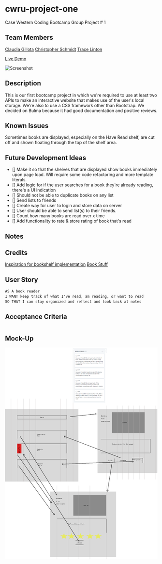 # cwru-project-one

Case Western Coding Bootcamp Group Project # 1

## Team Members
[Claudia Gillota](https://github.com/cgillota)
[Christopher Schmidt](https://github.com/cschmidt216)
[Trace Linton](https://github.com/Trace1983)

[Live Demo](https://codemodeactivate.github.io/book-it/)

![Screenshot](./assets/img/screenshot.gif)

## Description
This is our first bootcamp project in which we're required to use at least two APIs to make an interactive website that makes use of the user's local storage. We're also to use a CSS framework other than Bootstrap. We decided on Bulma because it had good documentation and positive reviews.

## Known Issues
Sometimes books are displayed, especially on the Have Read shelf, are cut off and shown floating through the top of the shelf area.

## Future Development Ideas
- [] Make it so that the shelves that are displayed show books immediately upon page load. Will require some code refactoring and more template literals.
- [] Add logic for if the user searches for a book they're already reading, there's a UI indication
- [] Should not be able to duplicate books on any list
- [] Send lists to friends
- [] Create way for user to login and store data on server
- [] User should be able to send list(s) to their friends.
- [] Count how many books are read over x time
- [] Add functionality to rate & store rating of book that's read


## Notes


## Credits
[Inspiration for bookshelf implementation](https://www.codeply.com/go/bp/7h2JKXv40U)
[Book Stuff](https://css-tricks.com/snippets/css/truncate-string-with-ellipsis/)

## User Story

```md
AS A book reader
I WANT keep track of what I've read, am reading, or want to read
SO THAT I can stay organized and reflect and look back at notes
```

## Acceptance Criteria

```md

```

## Mock-Up
![Rough Wireframe](./assets/img/rough-mock-up.png)
